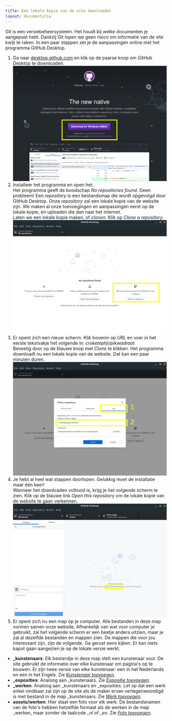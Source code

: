 ```yaml
---
title: Een lokale kopie van de site downloaden
layout: documentatie
---
```


Git is een versiebeheersysteem. Het houdt bij welke documenten je aangepast hebt. Dankzij Git lopen we geen risico om informatie van de site kwijt te raken. In een paar stappen zet je de aanpassingen online met het programma GitHub Desktop.

1. Ga naar [desktop.github.com](https://desktop.github.com) en klik op de paarse knop om GitHub Desktop te downloaden.<a href="https://desktop.github.com"><img src="/assets/documentatie/github-desktop-dl.png" alt="GitHub downloaden" class="cover"></a>
2. Installeer het programma en open het.<br>Het programma geeft de boodschap *No repositories found*. Geen probleem! Een *repository* is een bestandsmap die wordt opgevolgd door GitHub Desktop. Onze *repository* zal een lokale kopie van de website zijn. We maken al onze toevoegingen en aanpassingen eerst op de lokale kopie, en uploaden die dan naar het internet.<br>Laten we een lokale kopie maken, of *clonen*. Klik op *Clone a repository*.<img src="/assets/documentatie/github-desktop-first-launch.png" alt="GitHub Desktop First Launch" class="cover">
3. Er opent zich een nieuw scherm. Klik bovenin op *URL* en voer in het eerste tekstvakje het volgende in: *croketephji/pikwadraat*<br>Bevestig door op de blauwe knop met *Clone* te klikken. Het programma downloadt nu een lokale kopie van de website. Dat kan een paar minuten duren.<img src="/assets/documentatie/github-desktop-clone-repo.png" alt="GitHub Desktop First Launch" class="cover">
4. Je hebt al heel wat stappen doorlopen. Gelukkig moet de installatie maar één keer!<br>Wanneer het downloaden voltooid is, krijg je het volgende scherm te zien. Klik op de blauwe link *Open this repository* om de lokale kopie van de website te gaan verkennen.<img src="/assets/documentatie/github-desktop-open-repo.png" alt="GitHub Desktop First Launch" class="cover">
5. Er opent zich nu een map op je computer. Alle bestanden in deze map vormen samen onze website. Afhankelijk van wat voor computer je gebruikt, zal het volgende scherm er een beetje anders uitzien, maar je zal al dezelfde bestanden en mappen zien. De mappen die voor jou interessant zijn, zijn de volgende. Ga gerust eens kijken. Er kan niets kapot gaan aangezien je op de lokale versie werkt. 
  - **_kunstenaars**: Elk bestandje in deze map stelt een kunstenaar voor. De site gebruikt de informatie over elke kunstenaar om pagina's op te bouwen. Er zijn twee versie van elke kunstenaar: een in het Nederlands en een in het Engels. Zie [*Kunstenaar toevoegen*](/documentatie/nieuwe-kunstenaar.html).
  - **_exposities**: Analoog aan _kunstenaars. Zie [*Expositie toevoegen*](/documentatie/nieuwe-expositie.html).
  - **_werken**: Analoog aan _kunstenaars en _exposities. Let op dat een werk enkel vindbaar zal zijn op de site als de maker ervan vertegenwoordigd is met bestand in de map _kunstenaars. Zie [*Werk toevoegen*](/documentatie/nieuw-werk.html).
  - **assets/werken**: Hier staat een foto voor elk werk. De bestandsnamen van de foto's hebben hetzelfde formaat als de werken in de map _werken, maar zonder de taalcode *_nl* of *_en*. Zie [*Foto toevoegen*](/documentatie/nieuwe-foto.html).